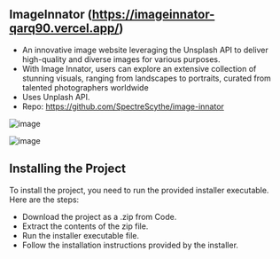 ## ImageInnator (https://imageinnator-qarq90.vercel.app/)

- An innovative image website leveraging the Unsplash API to deliver high-quality and diverse images for various purposes. 
-  With Image Innator, users can explore an extensive collection of stunning visuals, ranging from landscapes to portraits, curated from talented 
   photographers worldwide
- Uses Unplash API.
- Repo: https://github.com/SpectreScythe/image-innator
  

![image](https://github.com/qarq90/image-innator/assets/124421417/7d7b5a7d-4803-41da-ba0e-f602e23cc5c6)


![image](https://github.com/qarq90/qarq90/assets/124421417/6002b906-d1e5-4c98-954e-650de270936c)


## Installing the Project

To install the project, you need to run the provided installer executable. Here are the steps:

- Download the project as a .zip from Code.
- Extract the contents of the zip file.
- Run the installer executable file.
- Follow the installation instructions provided by the installer.
